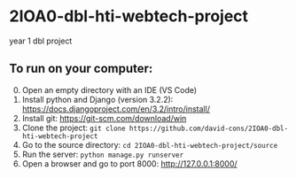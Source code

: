 # 2IOA0-dbl-hti-webtech-project
year 1 dbl project

## To run on your computer:
0. Open an empty directory with an IDE (VS Code)
1. Install python and Django (version 3.2.2): https://docs.djangoproject.com/en/3.2/intro/install/
2. Install git: https://git-scm.com/download/win
3. Clone the project: `git clone https://github.com/david-cons/2IOA0-dbl-hti-webtech-project`
4. Go to the source directory: `cd 2IOA0-dbl-hti-webtech-project/source`
5. Run the server: `python manage.py runserver`
6. Open a browser and go to port 8000: http://127.0.0.1:8000/
